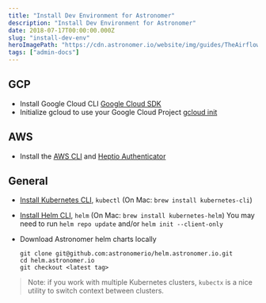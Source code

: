```yaml
---
title: "Install Dev Environment for Astronomer"
description: "Install Dev Environment for Astronomer"
date: 2018-07-17T00:00:00.000Z
slug: "install-dev-env"
heroImagePath: "https://cdn.astronomer.io/website/img/guides/TheAirflowUI_preview.png"
tags: ["admin-docs"]
---
```


## GCP

* Install Google Cloud CLI [Google Cloud SDK](https://cloud.google.com/sdk/install)
* Initialize gcloud to use your Google Cloud Project [gcloud init](https://cloud.google.com/sdk/gcloud/reference/init)

## AWS

* Install the [AWS CLI](https://docs.aws.amazon.com/cli/latest/userguide/installing.html) and [Heptio Authenticator](https://docs.aws.amazon.com/eks/latest/userguide/configure-kubectl.html)

## General

* [Install Kubernetes CLI](https://kubernetes.io/docs/tasks/tools/install-kubectl/), `kubectl` (On Mac: `brew install kubernetes-cli`)
* [Install Helm CLI](https://docs.helm.sh/using_helm/#installing-helm), `helm` (On Mac: `brew install kubernetes-helm`)
  You may need to run `helm repo update` and/or `helm init --client-only`
* Download Astronomer helm charts locally

	```shell
	git clone git@github.com:astronomerio/helm.astronomer.io.git
	cd helm.astronomer.io
	git checkout <latest tag>
	```

> Note: if you work with multiple Kubernetes clusters, `kubectx` is a nice utility
to switch context between clusters.

